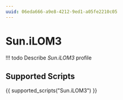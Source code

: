 ```yaml
---
uuid: 06eda666-a9e8-4212-9ed1-a05fe2210c05
---
```



# Sun.iLOM3


<!-- prettier-ignore -->
!!! todo
    Describe *Sun.iLOM3* profile

## Supported Scripts

{{ supported_scripts("Sun.iLOM3") }}
